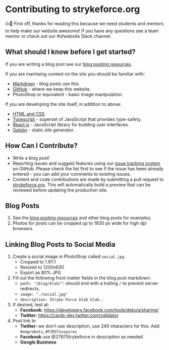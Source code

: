 # Contributing to strykeforce.org

:+1::tada: First off, thanks for reading this because we need students and mentors to help make our website awesome! If you have any questions see a team mentor or check out our #sfwebsite Slack channel.

## What should I know before I get started?

If you are writing a blog post see our [blog posting resources](https://www.strykeforce.org/resources/blog/).

If you are maintaing content on the site you should be familiar with:

-   [Markdown](https://www.markdownguide.org) - blog posts use this.
-   [GitHub](https://help.github.com) - where we keep this website.
-   PhotoShop or equivalent - basic image manipulation.

If you are developing the site itself, in addition to above:

-   [HTML and CSS](https://developer.mozilla.org/en-US/)
-   [Typescript](http://www.typescriptlang.org) - superset of JavaScript that provides type-safety.
-   [React.js](https://reactjs.org) - JavaScript library for building user interfaces.
-   [Gatsby](https://www.gatsbyjs.org) - static site generator.

## How Can I Contribute?

-   Write a blog post!
-   Reporting issues and suggest features using our [issue tracking system](https://github.com/strykeforce/strykeforce.org/issues) on GitHub. Please check the list first to see if the issue has been already entered - you can add your comments to existing issues.
-   Content and code contributions are made by submitting a pull request to [strykeforce.org](https://github.com/strykeforce/strykeforce.org/pulls). This will automatically build a preview that can be reviewed before updating the production site.

## Blog Posts

1. See the [blog posting resources](https://www.strykeforce.org/resources/blog/) and other blog posts for examples.
2. Photos for posts can be cropped up to 1920 px wide for high dpi browsers.

## Linking Blog Posts to Social Media

1. Create a social image in PhotoShop called `social.jpg`
    - Cropped to 1.91:1
    - Resized to 1200x630
    - Export as 80% JPG
2. Fill out the following front matter fields in the blog post markdown:
    - `path: "/blog/blah/"`: should end with a trailing `/` to prevent server redirects.
    - `image: "./social.jpg"`
    - `description: Stryke Force blah blah..`
3. If desired, test at:
    - **Facebook:** https://developers.facebook.com/tools/debug/sharing/
    - **Twitter:** https://cards-dev.twitter.com/validator
4. Post link to
    - **Twitter:** we don't use description, use 240 characters for this. Add `#omgrobots`, `#FIRSTinspires`
    - **Facebook** use @2767Strykeforce in description as needed
    - **Google Business**
